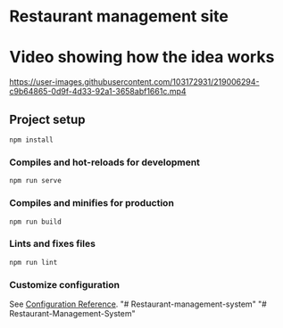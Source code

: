 # Restaurant management site
# Video showing how the idea works
https://user-images.githubusercontent.com/103172931/219006294-c9b64865-0d9f-4d33-92a1-3658abf1661c.mp4


## Project setup
```
npm install
```

### Compiles and hot-reloads for development
```
npm run serve
```

### Compiles and minifies for production
```
npm run build
```

### Lints and fixes files
```
npm run lint
```

### Customize configuration
See [Configuration Reference](https://cli.vuejs.org/config/).
"# Restaurant-management-system" 
"# Restaurant-Management-System" 
